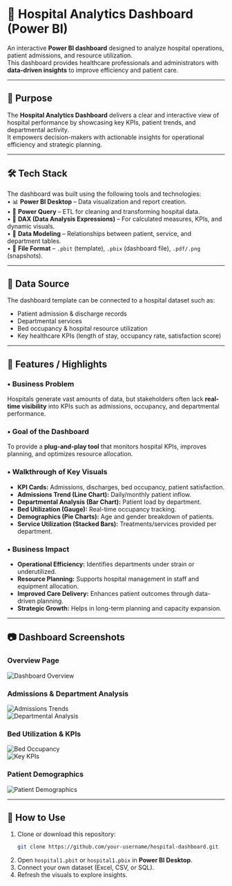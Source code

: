 # 🏥 Hospital Analytics Dashboard (Power BI)

An interactive **Power BI dashboard** designed to analyze hospital operations, patient admissions, and resource utilization.  
This dashboard provides healthcare professionals and administrators with **data-driven insights** to improve efficiency and patient care.

---

## 🎯 Purpose
The **Hospital Analytics Dashboard** delivers a clear and interactive view of hospital performance by showcasing key KPIs, patient trends, and departmental activity.  
It empowers decision-makers with actionable insights for operational efficiency and strategic planning.

---

## 🛠 Tech Stack
The dashboard was built using the following tools and technologies:<br>
• 📊 **Power BI Desktop** – Data visualization and report creation.<br>
• 📂 **Power Query** – ETL for cleaning and transforming hospital data.<br>
• 🧠 **DAX (Data Analysis Expressions)** – For calculated measures, KPIs, and dynamic visuals.<br>
• 📝 **Data Modeling** – Relationships between patient, service, and department tables.<br>
• 📁 **File Format** – `.pbit` (template), `.pbix` (dashboard file), `.pdf/.png` (snapshots).<br>

---

## 📂 Data Source
The dashboard template can be connected to a hospital dataset such as:  
- Patient admission & discharge records  
- Departmental services  
- Bed occupancy & hospital resource utilization  
- Key healthcare KPIs (length of stay, occupancy rate, satisfaction score)  

---

## 🌟 Features / Highlights

### • Business Problem  
Hospitals generate vast amounts of data, but stakeholders often lack **real-time visibility** into KPIs such as admissions, occupancy, and departmental performance.  

### • Goal of the Dashboard  
To provide a **plug-and-play tool** that monitors hospital KPIs, improves planning, and optimizes resource allocation.  

### • Walkthrough of Key Visuals  
- **KPI Cards:** Admissions, discharges, bed occupancy, patient satisfaction.  
- **Admissions Trend (Line Chart):** Daily/monthly patient inflow.  
- **Departmental Analysis (Bar Chart):** Patient load by department.  
- **Bed Utilization (Gauge):** Real-time occupancy tracking.  
- **Demographics (Pie Charts):** Age and gender breakdown of patients.  
- **Service Utilization (Stacked Bars):** Treatments/services provided per department.  

### • Business Impact  
- **Operational Efficiency:** Identifies departments under strain or underutilized.  
- **Resource Planning:** Supports hospital management in staff and equipment allocation.  
- **Improved Care Delivery:** Enhances patient outcomes through data-driven planning.  
- **Strategic Growth:** Helps in long-term planning and capacity expansion.  

---

## 📷 Dashboard Screenshots

### Overview Page  
![Dashboard Overview](./screenshots/overview.png)

### Admissions & Department Analysis  
![Admissions Trends](./screenshots/admissions.png)  
![Departmental Analysis](./screenshots/department.png)

### Bed Utilization & KPIs  
![Bed Occupancy](./screenshots/bed_occupancy.png)  
![Key KPIs](./screenshots/kpis.png)

### Patient Demographics  
![Patient Demographics](./screenshots/demographics.png)

---

## 🚀 How to Use
1. Clone or download this repository:  
   ```bash
   git clone https://github.com/your-username/hospital-dashboard.git
   ```
2. Open `hospital1.pbit` or `hospital1.pbix` in **Power BI Desktop**.  
3. Connect your own dataset (Excel, CSV, or SQL).  
4. Refresh the visuals to explore insights.  
